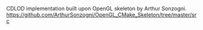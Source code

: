 CDLOD implementation built upon OpenGL skeleton by Arthur Sonzogni.
https://github.com/ArthurSonzogni/OpenGL_CMake_Skeleton/tree/master/src
